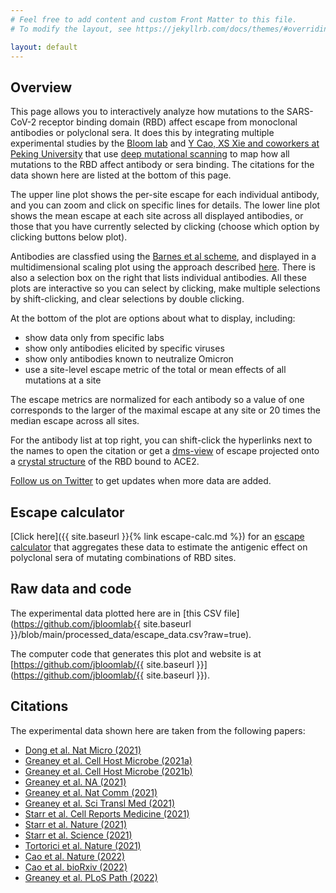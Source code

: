 ```yaml
---
# Feel free to add content and custom Front Matter to this file.
# To modify the layout, see https://jekyllrb.com/docs/themes/#overriding-theme-defaults

layout: default
---
```


## Overview
This page allows you to interactively analyze how mutations to the SARS-CoV-2 receptor binding domain (RBD) affect escape from monoclonal antibodies or polyclonal sera.
It does this by integrating multiple experimental studies by the [Bloom lab](https://research.fredhutch.org/bloom/en.html) and [Y Cao, XS Xie and coworkers at Peking University](https://icg.pku.edu.cn/en/research/faculty/269364.htm) that use [deep mutational scanning](https://www.sciencedirect.com/science/article/pii/S1931312820306247) to map how all mutations to the RBD affect antibody or sera binding.
The citations for the data shown here are listed at the bottom of this page.

The upper line plot shows the per-site escape for each individual antibody, and you can zoom and click on specific lines for details.
The lower line plot shows the mean escape at each site across all displayed antibodies, or those that you have currently selected by clicking (choose which option by clicking buttons below plot).

Antibodies are classfied using the [Barnes et al scheme](https://www.nature.com/articles/s41586-020-2852-1), and displayed in a multidimensional scaling plot using the approach described [here](https://www.sciencedirect.com/science/article/pii/S1931312820306247).
There is also a selection box on the right that lists individual antibodies.
All these plots are interactive so you can select by clicking, make multiple selections by shift-clicking, and clear selections by double clicking.

At the bottom of the plot are options about what to display, including:

 - show data only from specific labs
 - show only antibodies elicited by specific viruses
 - show only antibodies known to neutralize Omicron
 - use a site-level escape metric of the total or mean effects of all mutations at a site

The escape metrics are normalized for each antibody so a value of one corresponds to the larger of the maximal escape at any site or 20 times the median escape across all sites.

For the antibody list at top right, you can shift-click the hyperlinks next to the names to open the citation or get a [dms-view](https://dms-view.github.io/docs/) of escape projected onto a [crystal structure](https://www.rcsb.org/structure/6M0J) of the RBD bound to ACE2.

[Follow us on Twitter](https://twitter.com/jbloom_lab) to get updates when more data are added.

## Escape calculator
[Click here]({{ site.baseurl }}{% link escape-calc.md %}) for an [escape calculator](https://doi.org/10.1101/2021.12.04.471236) that aggregates these data to estimate the antigenic effect on polyclonal sera of mutating combinations of RBD sites.

## Raw data and code
The experimental data plotted here are in [this CSV file](https://github.com/jbloomlab{{ site.baseurl }}/blob/main/processed_data/escape_data.csv?raw=true).

The computer code that generates this plot and website is at [https://github.com/jbloomlab/{{ site.baseurl }}](https://github.com/jbloomlab/{{ site.baseurl }}).

## Citations
The experimental data shown here are taken from the following papers:
  - [Dong et al. Nat Micro (2021)](https://www.nature.com/articles/s41564-021-00972-2)
  - [Greaney et al. Cell Host Microbe (2021a)](https://www.sciencedirect.com/science/article/pii/S1931312820306247)
  - [Greaney et al. Cell Host Microbe (2021b)](https://www.sciencedirect.com/science/article/pii/S1931312821000822)
  - [Greaney et al. NA (2021)](https://github.com/jbloomlab/SARS-CoV-2-RBD_MAP_COV2-2955)
  - [Greaney et al. Nat Comm (2021)](https://www.nature.com/articles/s41467-021-24435-8)
  - [Greaney et al. Sci Transl Med (2021)](https://stm.sciencemag.org/content/13/600/eabi9915)
  - [Starr et al. Cell Reports Medicine (2021)](https://doi.org/10.1016/j.xcrm.2021.100255)
  - [Starr et al. Nature (2021)](https://www.nature.com/articles/s41586-021-03807-6)
  - [Starr et al. Science (2021)](https://science.sciencemag.org/content/early/2021/01/22/science.abf9302)
  - [Tortorici et al. Nature (2021)](https://www.nature.com/articles/s41586-021-03817-4)
  - [Cao et al. Nature (2022)](https://www.nature.com/articles/s41586-021-04385-3)
  - [Cao et al. bioRxiv (2022)](https://www.biorxiv.org/content/10.1101/2022.04.30.489997v1)
  - [Greaney et al. PLoS Path (2022)](https://journals.plos.org/plospathogens/article?id=10.1371/journal.ppat.1010248)
